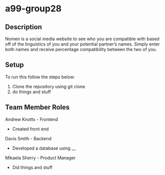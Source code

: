 # a99-group28

## Description

Nomen is a social media website to see who you are compatible with based off of the linguistics of you and your potential partner’s names. Simply enter both names and receive percentage compatibility between the two of you.

## Setup

To run this follow the steps below:

1. Clone the repository using git clone
2. do things and stuff

## Team Member Roles

Andrew Knotts - Frontend

- Created front end

Davis Smith - Backend

- Developed a database using __

Mikaela Sherry - Product Manager

- Did things and stuff
